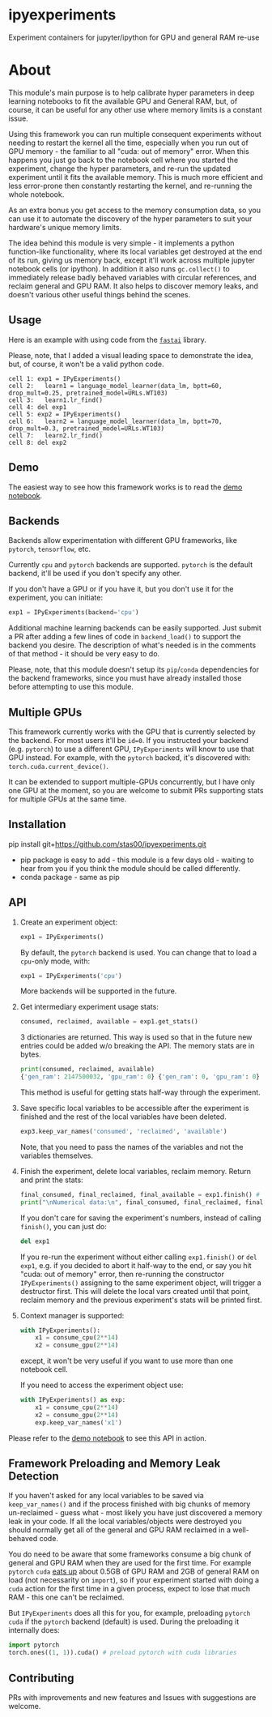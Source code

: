 # ipyexperiments

Experiment containers for jupyter/ipython for GPU and general RAM re-use

# About

This module's main purpose is to help calibrate hyper parameters in deep learning notebooks to fit the available GPU and General RAM, but, of course, it can be useful for any other use where memory limits is a constant issue.

Using this framework you can run multiple consequent experiments without needing to restart the kernel all the time, especially when you run out of GPU memory - the familiar to all "cuda: out of memory" error. When this happens you just go back to the notebook cell where you started the experiment, change the hyper parameters, and re-run the updated experiment until it fits the available memory. This is much more efficient and less error-prone then constantly restarting the kernel, and re-running the whole notebook.

As an extra bonus you get access to the memory consumption data, so you can use it to automate the discovery of the hyper parameters to suit your hardware's unique memory limits.

The idea behind this module is very simple - it implements a python function-like functionality, where its local variables get destroyed at the end of its run, giving us memory back, except it'll work across multiple jupyter notebook cells (or ipython). In addition it also runs `gc.collect()` to immediately release badly behaved variables with circular references, and reclaim general and GPU RAM. It also helps to discover memory leaks, and doesn't various other useful things behind the scenes.

## Usage

Here is an example with using code from the [`fastai`](https://github.com/fastai/fastai) library.

Please, note, that I added a visual leading space to demonstrate the idea, but, of course, it won't be a valid python code.

```
cell 1: exp1 = IPyExperiments()
cell 2:   learn1 = language_model_learner(data_lm, bptt=60, drop_mult=0.25, pretrained_model=URLs.WT103)
cell 3:   learn1.lr_find()
cell 4: del exp1
cell 5: exp2 = IPyExperiments()
cell 6:   learn2 = language_model_learner(data_lm, bptt=70, drop_mult=0.3, pretrained_model=URLs.WT103)
cell 7:   learn2.lr_find()
cell 8: del exp2
```

## Demo

The easiest way to see how this framework works is to read the [demo notebook](https://github.com/stas00/ipyexperiments/blob/master/demo.ipynb).

## Backends

Backends allow experimentation with different GPU frameworks, like `pytorch`, `tensorflow`, etc.

Currently `cpu` and `pytorch` backends are supported. `pytorch` is the default backend, it'll be used if you don't specify any other.

If you don't have a GPU or if you have it, but you don't use it for the experiment, you can initiate:

   ```python
   exp1 = IPyExperiments(backend='cpu')
   ```

Additional machine learning backends can be easily supported. Just submit a PR after adding a few lines of code in `backend_load()` to support the backend you desire. The description of what's needed is in the comments of that method - it should be very easy to do.

Please, note, that this module doesn't setup its `pip`/`conda` dependencies for the backend frameworks, since you must have already installed those before attempting to use this module.

## Multiple GPUs

This framework currently works with the GPU that is currently selected by the backend. For most users it'll be `id=0`. If you instructed your backend (e.g. `pytorch`) to use a different GPU, `IPyExperiments` will know to use that GPU instead. For example, with the `pytorch` backed, it's discovered with: `torch.cuda.current_device()`.

It can be extended to support multiple-GPUs concurrently, but I have only one GPU at the moment, so you are welcome to submit PRs supporting stats for multiple GPUs at the same time.


## Installation
pip install git+https://github.com/stas00/ipyexperiments.git

* pip package is easy to add - this module is a few days old - waiting to hear from you if you think the module should be called differently.
* conda package - same as pip

## API

1. Create an experiment object:
   ```python
   exp1 = IPyExperiments()
   ```
   By default, the `pytorch` backend is used. You can change that to load a `cpu`-only mode, with:
   ```python
   exp1 = IPyExperiments('cpu')
   ```
   More backends will be supported in the future.

2. Get intermediary experiment usage stats:
   ```python
   consumed, reclaimed, available = exp1.get_stats()
   ```
   3 dictionaries are returned. This way is used so that in the future new entries could be added w/o breaking the API. The memory stats are in bytes.

   ```python
   print(consumed, reclaimed, available)
   {'gen_ram': 2147500032, 'gpu_ram': 0} {'gen_ram': 0, 'gpu_ram': 0} {'gen_ram': 9921957888, 'gpu_ram': 7487881216}
   ```
   This method is useful for getting stats half-way through the experiment.

3. Save specific local variables to be accessible after the experiment is finished and the rest of the local variables have been deleted.

   ```python
   exp3.keep_var_names('consumed', 'reclaimed', 'available')
   ```
   Note, that you need to pass the names of the variables and not the variables themselves.

4. Finish the experiment, delete local variables, reclaim memory. Return and print the stats:
   ```python
   final_consumed, final_reclaimed, final_available = exp1.finish() # finish experiment
   print("\nNumerical data:\n", final_consumed, final_reclaimed, final_available)
   ```

   If you don't care for saving the experiment's numbers, instead of calling `finish()`, you can just do:
   ```python
   del exp1
   ```
   If you re-run the experiment without either calling `exp1.finish()` or `del exp1`, e.g. if you decided to abort it half-way to the end, or say you hit "cuda: out of memory" error, then re-running the constructor `IPyExperiments()` assigning to the same experiment object, will trigger a destructor first. This will delete the local vars created until that point, reclaim memory and the previous experiment's stats will be printed first.

5. Context manager is supported:

   ```python
   with IPyExperiments():
       x1 = consume_cpu(2**14)
       x2 = consume_gpu(2**14)
   ```
   except, it won't be very useful if you want to use more than one notebook cell.

   If you need to access the experiment object use:

   ```python
   with IPyExperiments() as exp:
       x1 = consume_cpu(2**14)
       x2 = consume_gpu(2**14)
       exp.keep_var_names('x1')
   ```

Please refer to the [demo notebook](https://github.com/stas00/ipyexperiments/blob/master/demo.ipynb) to see this API in action.


## Framework Preloading and Memory Leak Detection

If you haven't asked for any local variables to be saved via `keep_var_names()` and if the process finished with big chunks of memory un-reclaimed - guess what - most likely you have just discovered a memory leak in your code. If all the local variables/objects were destroyed you should normally get all of the general and GPU RAM reclaimed in a well-behaved code.

You do need to be aware that some frameworks consume a big chunk of general and GPU RAM when they are used for the first time. For example `pytorch` `cuda` [eats up](
https://docs.fast.ai/dev/gpu.html#unusable-gpu-ram-per-process) about 0.5GB of GPU RAM and 2GB of general RAM on load (not necessarity on `import`), so if your experiment started with doing a `cuda` action for the first time in a given process, expect to lose that much RAM - this one can't be reclaimed.

But `IPyExperiments` does all this for you, for example, preloading `pytorch` `cuda` if the `pytorch` backend (default) is used. During the preloading it internally does:

   ```python
   import pytorch
   torch.ones((1, 1)).cuda() # preload pytorch with cuda libraries
   ```

## Contributing

PRs with improvements and new features and Issues with suggestions are welcome.
